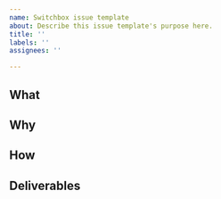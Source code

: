 ```yaml
---
name: Switchbox issue template
about: Describe this issue template's purpose here.
title: ''
labels: ''
assignees: ''

---
```


## What
## Why
## How
## Deliverables
